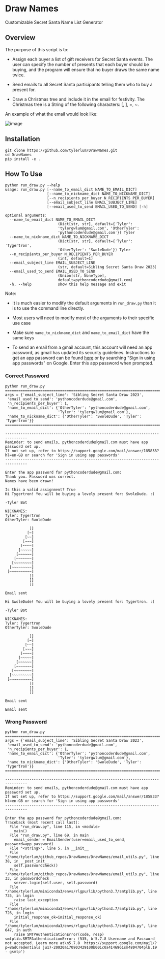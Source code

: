 # Draw Names

Customizable Secret Santa Name List Generator

## Overview

The purpose of this script is to:

- Assign each buyer a list of gift receivers for Secret Santa events. The user can specify the number of presents that each buyer should be buying, and the program will ensure that no buyer draws the same name twice.

- Send emails to all Secret Santa participants telling them who to buy a present for.

- Draw a Christmas tree and include it in the email for festivity. The Christmas tree is a String of the following characters: [, ], =, ~.

An example of what the email would look like:

![image](https://user-images.githubusercontent.com/26510814/199185652-82c5feb2-423e-4337-8310-5dd4d7824c68.png)

## Installation

```
git clone https://github.com/tylerlum/DrawNames.git
cd DrawNames
pip install -e .
```

## How To Use

```
python run_draw.py --help
usage: run_draw.py [--name_to_email_dict NAME_TO_EMAIL_DICT]
                   [--name_to_nickname_dict NAME_TO_NICKNAME_DICT]
                   [--n_recipients_per_buyer N_RECIPIENTS_PER_BUYER]
                   [--email_subject_line EMAIL_SUBJECT_LINE]
                   [--email_used_to_send EMAIL_USED_TO_SEND] [-h]

optional arguments:
  --name_to_email_dict NAME_TO_EMAIL_DICT
                        (Dict[str, str], default={'Tyler':
                        'tylergwlum@gmail.com', 'OtherTyler':
                        'pythoncoderdude@gmail.com'}) Tyler
  --name_to_nickname_dict NAME_TO_NICKNAME_DICT
                        (Dict[str, str], default={'Tyler': 'Tygertron',
                        'OtherTyler': 'SwoleDude'}) Tyler
  --n_recipients_per_buyer N_RECIPIENTS_PER_BUYER
                        (int, default=1)
  --email_subject_line EMAIL_SUBJECT_LINE
                        (str, default=Sibling Secret Santa Draw 2023)
  --email_used_to_send EMAIL_USED_TO_SEND
                        (Union[str, NoneType],
                        default=pythoncoderdude@gmail.com)
  -h, --help            show this help message and exit
```

Note:

* It is much easier to modify the default arguments in `run_draw.py` than it is to use the command line directly.

* Most users will need to modify most of the arguments to their specific use case

* Make sure `name_to_nickname_dict` and `name_to_email_dict` have the same keys

- To send an email from a gmail account, this account will need an app password, as gmail has updated its security guidelines. Instructions to get an app password can be found [here](https://support.google.com/mail/answer/185833?hl=en-GB) or by searching "Sign in using app passwords" on Google. Enter this app password when prompted.

### Correct Password

```
python run_draw.py
================================================================================
args = {'email_subject_line': 'Sibling Secret Santa Draw 2023',
 'email_used_to_send': 'pythoncoderdude@gmail.com',
 'n_recipients_per_buyer': 1,
 'name_to_email_dict': {'OtherTyler': 'pythoncoderdude@gmail.com',
                        'Tyler': 'tylergwlum@gmail.com'},
 'name_to_nickname_dict': {'OtherTyler': 'SwoleDude', 'Tyler': 'Tygertron'}}
================================================================================

--------------------------------------------------------------------------------
Reminder: to send emails, pythoncoderdude@gmail.com must have app password set up.
If not set up, refer to https://support.google.com/mail/answer/185833?hl=en-GB or search for 'Sign in using app passwords'
--------------------------------------------------------------------------------

Enter the app password for pythoncoderdude@gmail.com:
Thank you. Password was correct.
Names have been drawn!

Is this a valid assignment? True
Hi Tygertron! You will be buying a lovely present for: SwoleDude. :)

-Tyler Bot

NICKNAMES:
Tyler: Tygertron
OtherTyler: SwoleDude

           []
          [~]
         [~~]
        [~~~]
       [~~~~]
      [~~~~~]
     [~~~~~~]
    [~~~~~~~]
   [~~~~~~~~]
  [~~~~~~~~~]
 [~~~~~~~~~~]
           []
           []
           []

Email sent

Hi SwoleDude! You will be buying a lovely present for: Tygertron. :)

-Tyler Bot

NICKNAMES:
Tyler: Tygertron
OtherTyler: SwoleDude

           []
          [~]
         [~~]
        [~~~]
       [~~~~]
      [~~~~~]
     [~~~~~~]
    [~~~~~~~]
   [~~~~~~~~]
  [~~~~~~~~~]
 [~~~~~~~~~~]
           []
           []
           []

Email sent

Email sent
```

### Wrong Password

```
python run_draw.py
================================================================================
args = {'email_subject_line': 'Sibling Secret Santa Draw 2023',
 'email_used_to_send': 'pythoncoderdude@gmail.com',
 'n_recipients_per_buyer': 1,
 'name_to_email_dict': {'OtherTyler': 'pythoncoderdude@gmail.com',
                        'Tyler': 'tylergwlum@gmail.com'},
 'name_to_nickname_dict': {'OtherTyler': 'SwoleDude', 'Tyler': 'Tygertron'}}
================================================================================

--------------------------------------------------------------------------------
Reminder: to send emails, pythoncoderdude@gmail.com must have app password set up.
If not set up, refer to https://support.google.com/mail/answer/185833?hl=en-GB or search for 'Sign in using app passwords'
--------------------------------------------------------------------------------

Enter the app password for pythoncoderdude@gmail.com:
Traceback (most recent call last):
  File "run_draw.py", line 115, in <module>
    main()
  File "run_draw.py", line 69, in main
    email_sender = EmailSender(user=email_used_to_send, password=app_password)
  File "<string>", line 5, in __init__
  File "/home/tylerlum/github_repos/DrawNames/DrawNames/email_utils.py", line 38, in __post_init__
    self.passwordcheck()
  File "/home/tylerlum/github_repos/DrawNames/DrawNames/email_utils.py", line 33, in passwordcheck
    server.login(self.user, self.password)
  File "/home/tylerlum/miniconda3/envs/rlgpu/lib/python3.7/smtplib.py", line 735, in login
    raise last_exception
  File "/home/tylerlum/miniconda3/envs/rlgpu/lib/python3.7/smtplib.py", line 726, in login
    initial_response_ok=initial_response_ok)
  File "/home/tylerlum/miniconda3/envs/rlgpu/lib/python3.7/smtplib.py", line 647, in auth
    raise SMTPAuthenticationError(code, resp)
smtplib.SMTPAuthenticationError: (535, b'5.7.8 Username and Password not accepted. Learn more at\n5.7.8  https://support.google.com/mail/?p=BadCredentials ju17-20020a170903429100b001c0a4146961sm4804704plb.19 - gsmtp')
```
